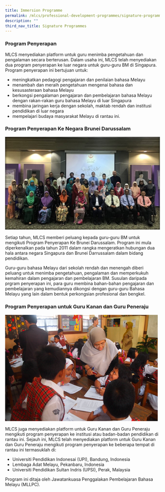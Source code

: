 ```yaml
---
title: Immersion Programme
permalink: /mlcs/professional-development-programmes/signature-programme-program-teras/immersion-programme/
description: ""
third_nav_title: Signature Programmes
---
```


### **Program Penyerapan**

MLCS menyediakan platform untuk guru menimba pengetahuan dan pengalaman secara berterusan. Dalam usaha ini, MLCS telah menyediakan dua program penyerapan ke luar negara untuk guru-guru BM di Singapura. Program penyerapan ini bertujuan untuk:

*   meningkatkan pedagogi pengajaran dan penilaian bahasa Melayu
*   menambah dan meraih pengetahuan mengenai bahasa dan kesusasteraan bahasa Melayu
*   berkongsi pengalaman pengajaran dan pembelajaran bahasa Melayu dengan rakan-rakan guru bahasa Melayu di luar Singapura
*   membina jaringan kerja dengan sekolah, maktab rendah dan institusi pendidikan di luar negara
*   mempelajari budaya masyarakat Melayu di rantau ini.

  

### **Program Penyerapan Ke Negara Brunei Darussalam**

![Program Penyerapan Ke Negara Brunei Darussalam](/images/immersion20.jpeg)

Setiap tahun, MLCS memberi peluang kepada guru-guru BM untuk mengikuti Program Penyerapan Ke Brunei Darussalam. Program ini mula diperkenalkan pada tahun 2011 dalam rangka mengeratkan hubungan dua hala antara negara Singapura dan Brunei Darrussalam dalam bidang pendidikan.

Guru-guru bahasa Melayu dari sekolah rendah dan menengah diberi peluang untuk menimba pengetahuan, pengalaman dan memperkukuh kemahiran dalam pengajaran dan pembelajaran BM. Susulan daripada prgram penyerapan ini, para guru membina bahan-bahan pengajaran dan pembelajaran yang kemudiannya dikongsi dengan guru-guru Bahasa Melayu yang lain dalam bentuk perkongsian profesional dan bengkel.

### **Program Penyerapan untuk Guru Kanan dan Guru Peneraju**

![Program Penyerapan untuk Guru Kanan dan Guru Peneraju](/images/immersion33.png)

MLCS juga menyediakan platform untuk Guru Kanan dan Guru Peneraju mengikuti program penyerapan ke institusi atau badan-badan pendidikan di rantau ini. Sejauh ini, MLCS telah menyediakan platform untuk Guru Kanan dan Guru Peneraju mengikuti program penyerapan ke beberapa tempat di rantau ini termasuklah di:

*   Universiti Pendidikan Indonesai (UPI), Bandung, Indonesia
*   Lembaga Adat Melayu, Pekanbaru, Indonesia
*   Universiti Pendidikan Sultan Indris (UPSI), Perak, Malaysia

Program ini ditaja oleh Jawatankuasa Penggalakan Pembelajaran Bahasa Melayu (MLLPC).